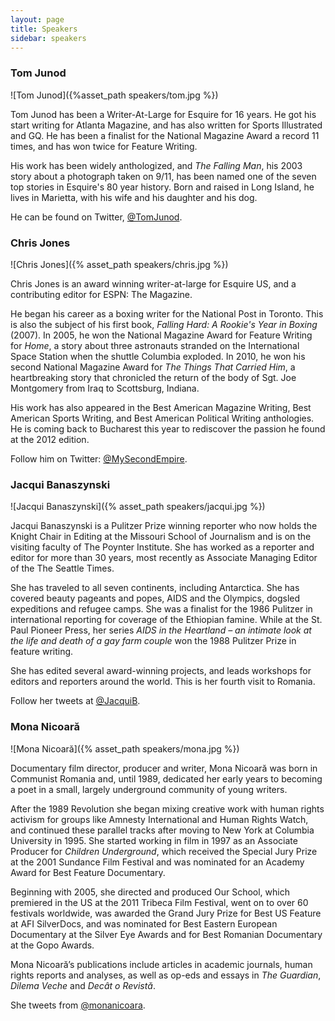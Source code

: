 ```yaml
---
layout: page
title: Speakers
sidebar: speakers
---
```


### Tom Junod

![Tom Junod]({%asset_path speakers/tom.jpg %})

Tom Junod has been a Writer-At-Large for Esquire for 16 years. He got his start writing for Atlanta Magazine, and has also written for Sports Illustrated and GQ. He has been a finalist for the National Magazine Award a record 11 times, and has won twice for Feature Writing.

His work has been widely anthologized, and *The Falling Man*, his 2003 story about a photograph taken on 9/11, has been named one of the seven top stories in Esquire's 80 year history. Born and raised in Long Island, he lives in Marietta, with his wife and his daughter and his dog.

He can be found on Twitter, [@TomJunod](http://www.twitter.com/tomjunod).

### Chris Jones

![Chris Jones]({% asset_path speakers/chris.jpg %})

Chris Jones is an award winning writer-at-large for Esquire US, and a contributing editor for ESPN: The Magazine.

He began his career as a boxing writer for the National Post in Toronto. This is also the subject of his first book, *Falling Hard: A Rookie's Year in Boxing* (2007). In 2005, he won the National Magazine Award for Feature Writing for *Home*, a story about three astronauts stranded on the International Space Station when the shuttle Columbia exploded. In 2010, he won his second National Magazine Award for *The Things That Carried Him*, a heartbreaking story that chronicled the return of the body of Sgt. Joe Montgomery from Iraq to Scottsburg, Indiana.

His work has also appeared in the Best American Magazine Writing, Best American Sports Writing, and Best American Political Writing anthologies. He is coming back to Bucharest this year to rediscover the passion he found at the 2012 edition.

Follow him on Twitter: [@MySecondEmpire](http://www.twitter.com/mysecondempire).

### Jacqui Banaszynski

![Jacqui Banaszynski]({% asset_path speakers/jacqui.jpg %})

Jacqui Banaszynski is a Pulitzer Prize winning reporter who now holds the Knight Chair in Editing at the Missouri School of Journalism and is on the visiting faculty of The Poynter Institute. She has worked as a reporter and editor for more than 30 years, most recently as Associate Managing Editor of the The Seattle Times.

She has traveled to all seven continents, including Antarctica. She has covered beauty pageants and popes, AIDS and the Olympics, dogsled expeditions and refugee camps. She was a finalist for the 1986 Pulitzer in international reporting for coverage of the Ethiopian famine. While at the St. Paul Pioneer Press, her series *AIDS in the Heartland – an intimate look at the life and death of a gay farm couple* won the 1988 Pulitzer Prize in feature writing.

She has edited several award-winning projects, and leads workshops for editors and reporters around the world. This is her fourth visit to Romania.

Follow her tweets at [@JacquiB](http://www.twitter.com/jacquib).

### Mona Nicoară

![Mona Nicoară]({% asset_path speakers/mona.jpg %})

Documentary film director, producer and writer, Mona Nicoară was born in Communist Romania and, until 1989, dedicated her early years to becoming a poet in a small, largely underground community of young writers.

After the 1989 Revolution she began mixing creative work with human rights activism for groups like Amnesty International and Human Rights Watch, and continued these parallel tracks after moving to New York at Columbia University in 1995. She started working in film in 1997 as an Associate Producer for *Children Underground*, which received the Special Jury Prize at the 2001 Sundance Film Festival and was nominated for an Academy Award for Best Feature Documentary.

Beginning with 2005, she directed and produced Our School, which premiered in the US at the 2011 Tribeca Film Festival, went on to over 60 festivals worldwide, was awarded the Grand Jury Prize for Best US Feature at AFI SilverDocs, and was nominated for Best Eastern European Documentary at the Silver Eye Awards and for Best Romanian Documentary at the Gopo Awards.

Mona Nicoară’s publications include articles in academic journals, human rights reports and analyses, as well as op-eds and essays in *The Guardian*, *Dilema Veche* and *Decât o Revistă*.

She tweets from [@monanicoara](http://www.twitter.com/monanicoara).
